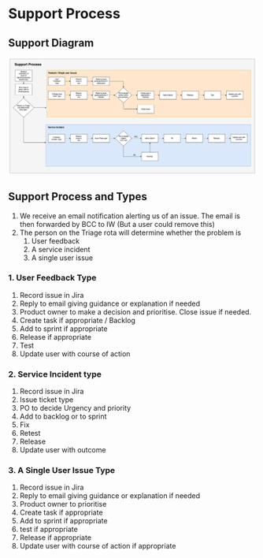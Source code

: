 # Support Process

## Support Diagram

![](../_images/guides/support-process.png)

## Support Process and Types

1.  We receive an email notification alerting us of an issue. The email is then forwarded by BCC to IW (But a user could remove this)
2.  The person on the Triage rota will determine whether the problem is
    1. User feedback
    2. A service incident
    3. A single user issue

### 1. User Feedback Type

1.  Record issue in Jira
2.  Reply to email giving guidance or explanation if needed
3.  Product owner to make a decision and prioritise.
    Close issue if needed.
4.  Create task if appropriate / Backlog
5.  Add to sprint if appropriate
6.  Release if appropriate
7.  Test
8.  Update user with course of action

### 2. Service Incident type

1.  Record issue in Jira
2.  Issue ticket type
3.  PO to decide Urgency and priority
4.  Add to backlog or to sprint
5.  Fix
6.  Retest
7.  Release
8.  Update user with outcome

### 3. A Single User Issue Type

1.  Record issue in Jira
2.  Reply to email giving guidance or explanation if needed
3.  Product owner to prioritise
4.  Create task if appropriate
5.  Add to sprint if appropriate
6.  test if appropriate
7.  Release if appropriate
8.  Update user with course of action if appropriate
